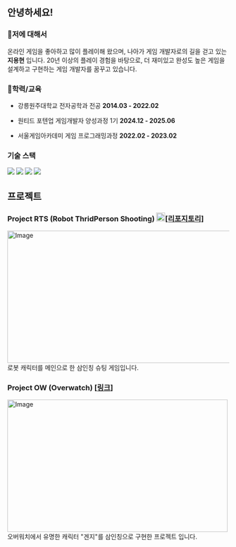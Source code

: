 ## 안녕하세요! ##
### 💬저에 대해서 ###
온라인 게임을 좋아하고 많이 플레이해 왔으며, 나아가 게임 개발자로의 길을 걷고 있는 **지용현** 입니다.
20년 이상의 플레이 경험을 바탕으로, 더 재미있고 완성도 높은 게임을 설계하고 구현하는 게임 개발자를 꿈꾸고 있습니다.
### 🏫학력/교육 ###
- 강릉원주대학교 전자공학과 전공 **2014.03 - 2022.02**

- 원티드 포텐업 게임개발자 양성과정 1기   **2024.12 - 2025.06**
- 서울게임아카데미 게임 프로그래밍과정   **2022.02 - 2023.02**
### 기술 스택 ###
<img src="https://img.shields.io/badge/C++-00599C?style=flat-square&logo=C%2B%2B&logoColor=white"/> <img src="https://img.shields.io/badge/UnrealEngine4-aaaaaa?style=flat-square&logo=unrealengine&logoColor=white"/> <img src="https://img.shields.io/badge/UnrealEngine5-000000?style=flat-square&logo=unrealengine&logoColor=white"/> <img src="https://img.shields.io/badge/UnrealEngine5 GAS-3262a8?style=flat-square&logo=unrealengine&logoColor=white"/>

## 프로젝트 ##
### Project RTS (Robot ThridPerson Shooting) <img width="20" height="20" alt="Image" src="https://github.com/user-attachments/assets/44471559-19a0-45cc-b338-e8a1ba8452bd" />[[리포지토리]](https://github.com/JiMoJjing/ProjectRTS) ###
<img width="750" height="300" alt="Image" src="https://github.com/user-attachments/assets/e08a8a20-6ec1-4d15-88f4-0dc4df5e098c"/><br/>
로봇 캐릭터를 메인으로 한 삼인칭 슈팅 게임입니다.

### Project OW (Overwatch) [[링크](https://github.com/JiMoJjing/OW)] ###
<img width="500" height="300" alt="Image" src="https://github.com/user-attachments/assets/a6a003cb-77d8-4011-a463-82ddf777e6d8"/><br/>
오버워치에서 유명한 캐릭터 "겐지"를 삼인칭으로 구현한 프로젝트 입니다.
